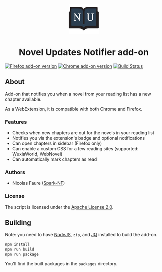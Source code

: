 <p align="center"><img src="icons/icon-96.png" alt="" /></p>

<h1 align="center">Novel Updates Notifier add-on</h1>

[![Firefox add-on version](https://img.shields.io/amo/v/novel-updates-notifier.svg)](https://addons.mozilla.org/en-US/firefox/addon/novel-updates-notifier/)
[![Chrome add-on version](https://img.shields.io/chrome-web-store/v/plhhbkakiaffbinchcacleepogbjlban.svg)](https://chrome.google.com/webstore/detail/novel-updates-notifier/plhhbkakiaffbinchcacleepogbjlban)
[![Build Status](https://travis-ci.org/Spark-NF/novel-updates-notifier.svg?branch=master)](https://travis-ci.org/Spark-NF/novel-updates-notifier)

## About
Add-on that notifies you when a novel from your reading list has a new chapter available.

As a WebExtension, it is compatible with both Chrome and Firefox.

### Features
* Checks when new chapters are out for the novels in your reading list
* Notifies you via the extension's badge and optional notifications
* Can open chapters in sidebar (Firefox only)
* Can enable a custom CSS for a few reading sites (supported: WuxiaWorld, WebNovel)
* Can automatically mark chapters as read

### Authors
* Nicolas Faure ([Spark-NF](https://github.com/Spark-NF))

### License
The script is licensed under the [Apache License 2.0](http://www.apache.org/licenses/LICENSE-2.0).

## Building
Note: you need to have [NodeJS](https://nodejs.org/), `zip`, and [JQ](https://stedolan.github.io/jq/) installed to build the add-on.

```
npm install
npm run build
npm run package
```

You'll find the built packages in the `packages` directory.